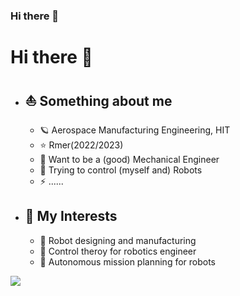 ### Hi there 👋

<!--
**Samoyed-123/Samoyed-123** is a ✨ _special_ ✨ repository because its `README.md` (this file) appears on your GitHub profile.

Here are some ideas to get you started:

- 🔭 I’m currently working on ...
- 🌱 I’m currently learning ...
- 👯 I’m looking to collaborate on ...
- 🤔 I’m looking for help with ...
- 💬 Ask me about ...
- 📫 How to reach me: ...
- 😄 Pronouns: ...
- ⚡ Fun fact: ...
-->
# Hi there 🌌
- ## ⛵ Something about me
     - 🪐 Aerospace Manufacturing Engineering, HIT
     - ⭐ Rmer(2022/2023)
     - 🌳 Want to be a (good) Mechanical Engineer
     - 🪺 Trying to control (myself and) Robots
     - ⚡ ......
       
 - ## 🌄 My Interests
     - 🌷 Robot designing and manufacturing
     - 🍒 Control theroy for robotics engineer
     - 🎋 Autonomous mission planning for robots


<img align="left" src="https://github-readme-stats.vercel.app/api?username=Samoyed-123&show_icons=true&icon_color=CE1D2D&text_color=718096&bg_color=ffffff&hide_title=true" />
